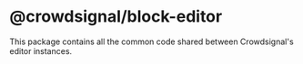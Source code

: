 # @crowdsignal/block-editor

This package contains all the common code shared between Crowdsignal's editor instances.
